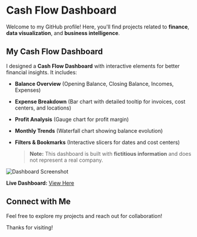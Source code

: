 #  Cash Flow Dashboard

Welcome to my GitHub profile!  Here, you'll find projects related to **finance**, **data visualization**, and **business intelligence**.

##  My Cash Flow Dashboard
I designed a **Cash Flow Dashboard** with interactive elements for better financial insights. It includes:
- **Balance Overview** (Opening Balance, Closing Balance, Incomes, Expenses)
- **Expense Breakdown** (Bar chart with detailed tooltip for invoices, cost centers, and locations)
- **Profit Analysis** (Gauge chart for profit margin)
- **Monthly Trends** (Waterfall chart showing balance evolution)
- **Filters & Bookmarks** (Interactive slicers for dates and cost centers)

  > **Note:** This dashboard is built with **fictitious information** and does not represent a real company.
  
  
![Dashboard Screenshot](https://github.com/user-attachments/assets/5a7f9960-315e-4870-9c02-65867ed3fb32)


 **Live Dashboard:** [View Here](https://app.powerbi.com/view?r=eyJrIjoiZDY5YmNkOTEtNTcwOS00YzY2LTk1OTItNjhhZjEwYzZiZmRmIiwidCI6IjY1OWNlMmI4LTA3MTQtNDE5OC04YzM4LWRjOWI2MGFhYmI1NyJ9)



##  Connect with Me
Feel free to explore my projects and reach out for collaboration!

Thanks for visiting! 


